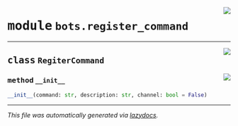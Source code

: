 <!-- markdownlint-disable -->

<a href="https://github.com/switchcollab/Switch-Bots-Python-Library/tree/main/src/switch/bots/register_command.py#L0"><img align="right" src="https://img.shields.io/badge/-source-cccccc?style=flat-square"/></a>

# <kbd>module</kbd> `bots.register_command`






---

<a href="https://github.com/switchcollab/Switch-Bots-Python-Library/tree/main/src/switch/bots/register_command.py#L1"><img align="right" src="https://img.shields.io/badge/-source-cccccc?style=flat-square"/></a>

## <kbd>class</kbd> `RegiterCommand`




<a href="https://github.com/switchcollab/Switch-Bots-Python-Library/tree/main/src/switch/bots/register_command.py#L2"><img align="right" src="https://img.shields.io/badge/-source-cccccc?style=flat-square"/></a>

### <kbd>method</kbd> `__init__`

```python
__init__(command: str, description: str, channel: bool = False)
```











---

_This file was automatically generated via [lazydocs](https://github.com/ml-tooling/lazydocs)._
